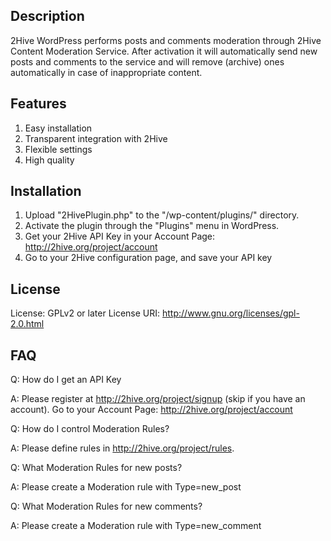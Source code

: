 ## Description

2Hive WordPress performs posts and comments moderation through 2Hive Content Moderation Service. After activation it will automatically send new posts and comments to the service and will remove (archive) ones automatically in case of inappropriate content.

## Features

1. Easy installation
2. Transparent integration with 2Hive
3. Flexible settings
4. High quality

## Installation

1. Upload "2HivePlugin.php" to the "/wp-content/plugins/" directory.
2. Activate the plugin through the "Plugins" menu in WordPress.
3. Get your 2Hive API Key in your Account Page: http://2hive.org/project/account
4. Go to your 2Hive configuration page, and save your API key

## License

License: GPLv2 or later
License URI: http://www.gnu.org/licenses/gpl-2.0.html

## FAQ

Q: How do I get an API Key

A: Please register at http://2hive.org/project/signup (skip if you have an account). Go to your Account Page: http://2hive.org/project/account


Q: How do I control Moderation Rules?

A: Please define rules in http://2hive.org/project/rules.


Q: What Moderation Rules for new posts?

A: Please create a Moderation rule with Type=new_post


Q: What Moderation Rules for new comments?

A: Please create a Moderation rule with Type=new_comment

